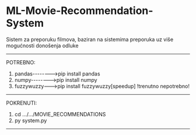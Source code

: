 # ML-Movie-Recommendation-System
Sistem za preporuku filmova, baziran na sistemima preporuka uz više mogućnosti donošenja odluke

------------------------------------------------------------------------------------------------
POTREBNO:
1.  pandas-------->pip install pandas
2.   numpy-------->pip install numpy
3.   fuzzywuzzy--->pip install fuzzywuzzy[speedup]  !trenutno nepotrebno!
------------------------------------------------------------------------------------------------
POKRENUTI:
1.  cd .../.../MOVIE_RECOMMENDATIONS
2.  py system.py
------------------------------------------------------------------------------------------------
